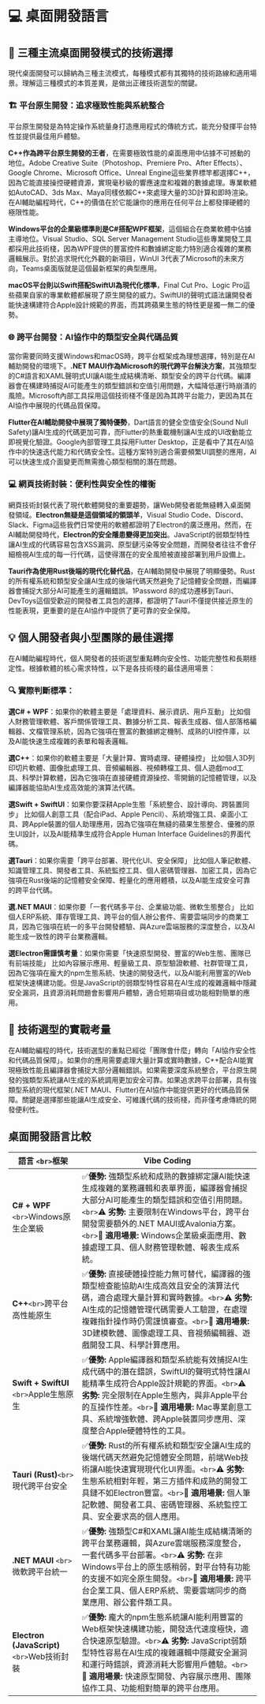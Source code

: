 # 💻 桌面開發語言

## 🎯 三種主流桌面開發模式的技術選擇

現代桌面開發可以歸納為三種主流模式，每種模式都有其獨特的技術路線和適用場景。理解這三種模式的本質差異，是做出正確技術選型的關鍵。

### 🏗️ 平台原生開發：追求極致性能與系統整合

平台原生開發是為特定操作系統量身打造應用程式的傳統方式，能充分發揮平台特性並提供最佳用戶體驗。

**C++作為跨平台原生開發的王者**，在需要極致性能的桌面應用中佔據不可撼動的地位。Adobe Creative Suite（Photoshop、Premiere Pro、After Effects）、Google Chrome、Microsoft Office、Unreal Engine這些業界標竿都選擇C++，因為它能直接操控硬體資源，實現毫秒級的響應速度和複雜的數據處理。專業軟體如AutoCAD、3ds Max、Maya同樣依賴C++來處理大量的3D計算和即時渲染。在AI輔助編程時代，C++的價值在於它能讓你的應用在任何平台上都發揮硬體的極限性能。

**Windows平台的企業級標準則是C#搭配WPF框架**，這個組合在商業軟體中佔據主導地位。Visual Studio、SQL Server Management Studio這些專業開發工具都採用此技術棧，因為WPF提供的豐富控件和數據綁定能力特別適合複雜的業務邏輯展示。對於追求現代化外觀的新項目，WinUI 3代表了Microsoft的未來方向，Teams桌面版就是這個最新框架的典型應用。

**macOS平台則以Swift搭配SwiftUI為現代化標準**，Final Cut Pro、Logic Pro這些蘋果自家的專業軟體都展現了原生開發的威力。SwiftUI的聲明式語法讓開發者能快速構建符合Apple設計規範的界面，而其跨蘋果生態的特性更是獨一無二的優勢。

### 🌐 跨平台開發：AI協作中的類型安全與代碼品質

當你需要同時支援Windows和macOS時，跨平台框架成為理想選擇，特別是在AI輔助開發的環境下。**.NET MAUI作為Microsoft的現代跨平台解決方案**，其強類型的C#語言和XAML聲明式UI讓AI能生成結構清晰、類型安全的跨平台代碼。編譯器會在構建時捕捉AI可能產生的類型錯誤和空值引用問題，大幅降低運行時崩潰的風險。Microsoft內部工具採用這個技術棧不僅是因為其跨平台能力，更因為其在AI協作中展現的代碼品質保障。

**Flutter在AI輔助開發中展現了獨特優勢**，Dart語言的健全空值安全(Sound Null Safety)讓AI生成的代碼更加可靠，而Flutter的熱重載機制讓AI生成的UI改動能立即視覺化驗證。Google內部管理工具採用Flutter Desktop，正是看中了其在AI協作中的快速迭代能力和代碼安全性。這種方案特別適合需要頻繁UI調整的應用，AI可以快速生成介面變更而無需擔心類型相關的潛在問題。

### 💻 網頁技術封裝：便利性與安全性的權衡

網頁技術封裝代表了現代軟體開發的重要趨勢，讓Web開發者能無縫轉入桌面開發領域。**Electron無疑是這個領域的領頭羊**，Visual Studio Code、Discord、Slack、Figma這些我們日常使用的軟體都證明了Electron的廣泛應用。然而，在AI輔助開發時代，**Electron的安全隱患變得更加突出**。JavaScript的弱類型特性讓AI生成的代碼容易包含XSS漏洞、原型鏈污染等安全問題，而開發者往往不會仔細檢視AI生成的每一行代碼，這使得潛在的安全風險被直接部署到用戶設備上。

**Tauri作為使用Rust後端的現代化替代品**，在AI輔助開發中展現了明顯優勢。Rust的所有權系統和類型安全讓AI生成的後端代碼天然避免了記憶體安全問題，而編譯器會捕捉大部分AI可能產生的邏輯錯誤。1Password 8的成功遷移到Tauri、DevToys這個受歡迎的開發者工具包的選擇，都證明了Tauri不僅提供接近原生的性能表現，更重要的是在AI協作中提供了更可靠的安全保障。

## 💡 個人開發者與小型團隊的最佳選擇

在AI輔助編程時代，個人開發者的技術選型重點轉向安全性、功能完整性和長期穩定性。根據軟體的核心需求特性，以下是各技術棧的最佳適用場景：

### 🔍 **實際判斷標準**：

**選C# + WPF**：如果你的軟體主要是「處理資料、展示資訊、用戶互動」
比如個人財務管理軟體、客戶關係管理工具、數據分析工具、報表生成器、個人部落格編輯器、文檔管理系統，因為它強項在豐富的數據綁定機制、成熟的UI控件庫，以及AI能快速生成複雜的表單和報表邏輯。

**選C++**：如果你的軟體主要是「大量計算、實時處理、硬體操控」
比如個人3D列印切片軟體、圖像批處理工具、音頻編輯器、視頻轉檔工具、個人遊戲mod工具、科學計算軟體，因為它強項在直接硬體資源操控、零開銷的記憶體管理，以及編譯器能協助AI生成高效能的演算法代碼。

**選Swift + SwiftUI**：如果你要深耕Apple生態「系統整合、設計導向、跨裝置同步」
比如個人創意工具（配合iPad、Apple Pencil）、系統增強工具、桌面小工具、跨Apple裝置的個人助理應用，因為它強項在無縫的蘋果生態整合、優雅的原生UI設計，以及AI能精準生成符合Apple Human Interface Guidelines的界面代碼。

**選Tauri**：如果你需要「跨平台部署、現代化UI、安全保障」
比如個人筆記軟體、知識管理工具、開發者工具、系統監控工具、個人密碼管理器、加密工具，因為它強項在Rust後端的記憶體安全保障、輕量化的應用體積，以及AI能生成安全可靠的跨平台代碼。

**選.NET MAUI**：如果你要「一套代碼多平台、企業級功能、微軟生態整合」
比如個人ERP系統、庫存管理工具、跨平台的個人辦公套件、需要雲端同步的商業工具，因為它強項在統一的多平台開發體驗、與Azure雲端服務的深度整合，以及AI能生成一致性的跨平台業務邏輯。

**選Electron需謹慎考量**：如果你需要「快速原型開發、豐富的Web生態、團隊已有前端技能」
比如內容展示應用、輕量級工具、原型驗證軟體、社群管理工具，因為它強項在龐大的npm生態系統、快速的開發迭代，以及AI能利用豐富的Web框架快速構建功能。但是JavaScript的弱類型特性容易在AI生成的複雜邏輯中隱藏安全漏洞，且資源消耗問題會影響用戶體驗，適合短期項目或功能相對簡單的應用。

## 🎯 技術選型的實戰考量

在AI輔助編程的時代，技術選型的重點已經從「團隊會什麼」轉向「AI協作安全性和代碼品質保障」。如果你的應用需要處理大量計算或實時數據，C++配合AI能實現極致性能且編譯器會捕捉大部分邏輯錯誤。如果需要深度系統整合，平台原生開發的強類型系統讓AI生成的系統調用更加安全可靠。如果追求跨平台部署，具有強類型系統的現代框架(.NET MAUI、Flutter)在AI協作中能提供更好的代碼品質保障。關鍵是選擇那些能讓AI生成安全、可維護代碼的技術棧，而非僅考慮傳統的開發便利性。

## 桌面開發語言比較

| 語言 `<br>`框架                                  | Vibe Coding                                                                                                                                                                                                                                                                                                                                     |
| -------------------------------------------------- | ----------------------------------------------------------------------------------------------------------------------------------------------------------------------------------------------------------------------------------------------------------------------------------------------------------------------------------------------- |
| **C# + WPF** `<br>`Windows原生企業級       | ✅**優勢:** 強類型系統和成熟的數據綁定讓AI能快速生成複雜的業務邏輯和表單界面，編譯器會捕捉大部分AI可能產生的類型錯誤和空值引用問題。`<br>`⚠️ **劣勢:** 主要限制在Windows平台，跨平台開發需要額外的.NET MAUI或Avalonia方案。`<br>`🎯 **適用場景:** Windows企業級桌面應用、數據處理工具、個人財務管理軟體、報表生成系統。 |
| **C++**`<br>`跨平台高性能原生              | ✅**優勢:** 直接硬體操控能力無可替代，編譯器的強類型檢查能協助AI生成高效且安全的演算法代碼，適合處理大量計算和實時數據。`<br>`⚠️ **劣勢:** AI生成的記憶體管理代碼需要人工驗證，在處理複雜指針操作時仍需謹慎審查。`<br>`🎯 **適用場景:** 3D建模軟體、圖像處理工具、音視頻編輯器、遊戲開發工具、科學計算應用。            |
| **Swift + SwiftUI** `<br>`Apple生態原生    | ✅**優勢:** Apple編譯器和類型系統能有效捕捉AI生成代碼中的潛在錯誤，SwiftUI的聲明式特性讓AI能精準生成符合Apple設計規範的界面。`<br>`⚠️ **劣勢:** 完全限制在Apple生態內，與非Apple平台的互操作性差。`<br>`🎯 **適用場景:** Mac專業創意工具、系統增強軟體、跨Apple裝置同步應用、深度整合Apple硬體特性的工具。              |
| **Tauri (Rust)**`<br>`現代跨平台安全       | ✅**優勢:** Rust的所有權系統和類型安全讓AI生成的後端代碼天然避免記憶體安全問題，前端Web技術讓AI能快速實現現代化UI界面。`<br>`⚠️ **劣勢:** 生態系統相對年輕，第三方插件和成熟的開發工具鏈不如Electron豐富。`<br>`🎯 **適用場景:** 個人筆記軟體、開發者工具、密碼管理器、系統監控工具、安全要求高的個人應用。             |
| **.NET MAUI** `<br>`微軟跨平台統一         | ✅**優勢:** 強類型C#和XAML讓AI能生成結構清晰的跨平台業務邏輯，與Azure雲端服務深度整合，一套代碼多平台部署。`<br>`⚠️ **劣勢:** 在非Windows平台上的原生感稍弱，對平台特有功能的支援不如完全原生開發。`<br>`🎯 **適用場景:** 跨平台企業工具、個人ERP系統、需要雲端同步的商業應用、辦公套件類工具。                         |
| **Electron (JavaScript)**`<br>`Web技術封裝 | ✅**優勢:** 龐大的npm生態系統讓AI能利用豐富的Web框架快速構建功能，開發迭代速度極快，適合快速原型驗證。`<br>`⚠️ **劣勢:** JavaScript弱類型特性容易在AI生成的複雜邏輯中隱藏安全漏洞和運行時錯誤，資源消耗大影響用戶體驗。`<br>`🎯 **適用場景:** 快速原型開發、內容展示應用、團隊協作工具、功能相對簡單的跨平台應用。      |